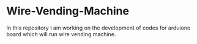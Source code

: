 # Wire-Vending-Machine
In this repository I am working on the development of codes for arduiono board which will run wire vending machine.
